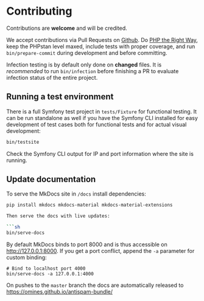 # Contributing

Contributions are **welcome** and will be credited.

We accept contributions via Pull Requests on [Github](https://github.com/omines/antispam-bundle).
Do [PHP the Right Way](http://www.phptherightway.com/), keep the PHPstan level maxed, include tests with proper
coverage, and run `bin/prepare-commit` during development and before committing.

Infection testing is by default only done on **changed** files. It is *recommended* to run
`bin/infection` before finishing a PR to evaluate infection status of the entire project.

## Running a test environment

There is a full Symfony test project in `tests/Fixture` for functional testing. It can be run
standalone as well if you have the Symfony CLI installed for easy development of test cases both
for functional tests and for actual visual development:

```sh
bin/testsite
```
Check the Symfony CLI output for IP and port information where the site is running.

## Update documentation

To serve the MkDocs site in `/docs` install dependencies:

```sh
pip install mkdocs mkdocs-material mkdocs-material-extensions

Then serve the docs with live updates:

```sh
bin/serve-docs
```

By default MkDocs binds to port 8000 and is thus accessible on http://127.0.0.1:8000. If you get a port
conflict, append the `-a` parameter for custom binding:

```shell
# Bind to localhost port 4000
bin/serve-docs -a 127.0.0.1:4000
```
On pushes to the `master` branch the docs are automatically released to https://omines.github.io/antispam-bundle/